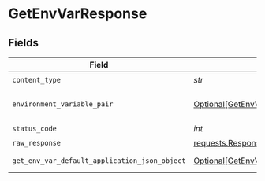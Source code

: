 # GetEnvVarResponse


## Fields

| Field                                                                                                     | Type                                                                                                      | Required                                                                                                  | Description                                                                                               |
| --------------------------------------------------------------------------------------------------------- | --------------------------------------------------------------------------------------------------------- | --------------------------------------------------------------------------------------------------------- | --------------------------------------------------------------------------------------------------------- |
| `content_type`                                                                                            | *str*                                                                                                     | :heavy_check_mark:                                                                                        | N/A                                                                                                       |
| `environment_variable_pair`                                                                               | [Optional[GetEnvVarEnvironmentVariablePair]](../../models/operations/getenvvarenvironmentvariablepair.md) | :heavy_minus_sign:                                                                                        | The environment variable.                                                                                 |
| `status_code`                                                                                             | *int*                                                                                                     | :heavy_check_mark:                                                                                        | N/A                                                                                                       |
| `raw_response`                                                                                            | [requests.Response](https://requests.readthedocs.io/en/latest/api/#requests.Response)                     | :heavy_minus_sign:                                                                                        | N/A                                                                                                       |
| `get_env_var_default_application_json_object`                                                             | [Optional[GetEnvVarDefaultApplicationJSON]](../../models/operations/getenvvardefaultapplicationjson.md)   | :heavy_minus_sign:                                                                                        | Error response.                                                                                           |